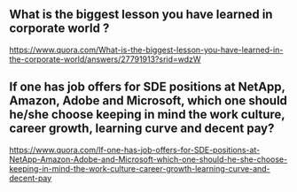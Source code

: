 ## What is the biggest lesson you have learned in corporate world ?

https://www.quora.com/What-is-the-biggest-lesson-you-have-learned-in-the-corporate-world/answers/27791913?srid=wdzW


## If one has job offers for SDE positions at NetApp, Amazon, Adobe and Microsoft, which one should he/she choose keeping in mind the work culture, career growth, learning curve and decent pay?

https://www.quora.com/If-one-has-job-offers-for-SDE-positions-at-NetApp-Amazon-Adobe-and-Microsoft-which-one-should-he-she-choose-keeping-in-mind-the-work-culture-career-growth-learning-curve-and-decent-pay

